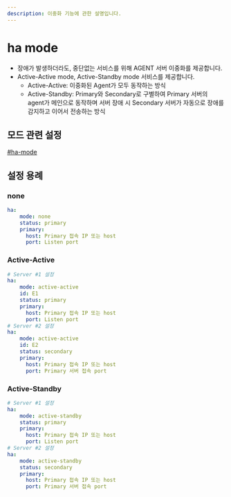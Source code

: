 ```yaml
---
description: 이중화 기능에 관한 설명입니다.
---
```


# ha mode

* 장애가 발생하더라도, 중단없는 서비스를 위해 AGENT 서버 이중화를 제공합니다.
* Active-Active mode, Active-Standby mode 서비스를 제공합니다.&#x20;
  * Active-Active: 이중화된 Agent가 모두 동작하는 방식
  * Active-Standby: Primary와 Secondary로 구별하여 Primary 서버의 agent가 메인으로 동작하며 서버 장애 시 Secondary 서버가 자동으로 장애를 감지하고 이어서 전송하는 방식

## 모드 관련 설정

[#ha-mode](../undefined-1/message-configuration.md#ha-mode "mention")



## 설정 용례

### none

```yaml
ha: 
    mode: none
    status: primary
    primary: 
      host: Primary 접속 IP 또는 host
      port: Listen port
```

### Active-Active

```yaml
# Server #1 설정
ha: 
    mode: active-active
    id: E1
    status: primary
    primary: 
      host: Primary 접속 IP 또는 host
      port: Listen port
# Server #2 설정
ha: 
    mode: active-active
    id: E2
    status: secondary
    primary: 
      host: Primary 접속 IP 또는 host
      port: Primary 서버 접속 port
```

### Active-Standby

```yaml
# Server #1 설정
ha: 
    mode: active-standby
    status: primary
    primary: 
      host: Primary 접속 IP 또는 host
      port: Listen port
# Server #2 설정
ha: 
    mode: active-standby
    status: secondary
    primary: 
      host: Primary 접속 IP 또는 host
      port: Primary 서버 접속 port
```
